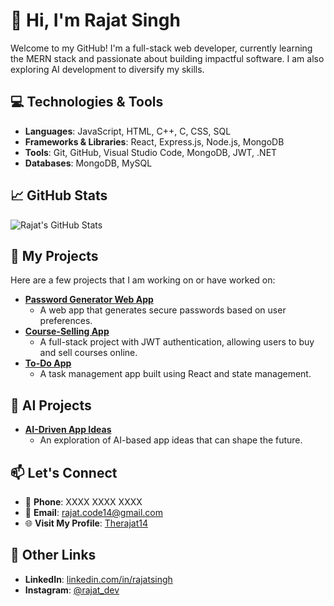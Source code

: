 # 👋 Hi, I'm Rajat Singh

Welcome to my GitHub! I'm a full-stack web developer, currently learning the MERN stack and passionate about building impactful software. I am also exploring AI development to diversify my skills.

## 💻 Technologies & Tools

- **Languages**: JavaScript, HTML, C++, C, CSS, SQL
- **Frameworks & Libraries**: React, Express.js, Node.js, MongoDB
- **Tools**: Git, GitHub, Visual Studio Code, MongoDB, JWT, .NET
- **Databases**: MongoDB, MySQL


## 📈 GitHub Stats

![Rajat's GitHub Stats](https://github-readme-stats.vercel.app/api?username=Therajat14&show_icons=true&count_private=true&hide=prs&theme=radical)
[](https://camo.githubusercontent.com/1c698fd5ca79ad16df8403ad591527cb58af023893e4bbaa20d1baec92485166/68747470733a2f2f6769746875622d726561646d652d73746174732e76657263656c2e6170702f6170692f746f702d6c616e67732f3f757365726e616d653d73617479616d7374656c6c6172267468656d653d7261646963616c26686964655f626f726465723d66616c736526696e636c7564655f616c6c5f636f6d6d6974733d7472756526636f756e745f707269766174653d74727565266c61796f75743d636f6d70616374)

## 🚀 My Projects

Here are a few projects that I am working on or have worked on:

- **[Password Generator Web App](https://github.com/Therajat14/Password-Generator)**
  - A web app that generates secure passwords based on user preferences.
- **[Course-Selling App](https://github.com/Therajat14/Course-Selling-App)**
  - A full-stack project with JWT authentication, allowing users to buy and sell courses online.
- **[To-Do App](https://github.com/Therajat14/Todo-App)**
  - A task management app built using React and state management.

## 🤖 AI Projects

- **[AI-Driven App Ideas](https://github.com/Therajat14/AI-App-Ideas)**
  - An exploration of AI-based app ideas that can shape the future.

## 📫 Let's Connect

- 📱 **Phone**: XXXX   XXXX   XXXX
- 📧 **Email**: rajat.code14@gmail.com
- 🌐 **Visit My Profile**: [Therajat14](https://github.com/Therajat14)

## 🔗 Other Links

- **LinkedIn**: [linkedin.com/in/rajatsingh](https://www.linkedin.com/in/rajatsingh)
- **Instagram**: [@rajat_dev](https://www.instagram.com/rajat_dev)
